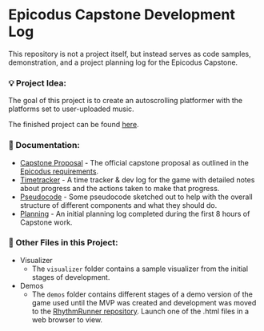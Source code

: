 # Epicodus Capstone Development Log
This repository is not a project itself, but instead serves as code samples, demonstration, and a project planning log for the Epicodus Capstone. 

### 💡 Project Idea:
The goal of this project is to create an autoscrolling platformer with the platforms set to user-uploaded music.

The finished project can be found [here](https://github.com/mejia-dev/rhythmrunner).

### 📝 Documentation:
* [Capstone Proposal](./capstone-proposal.md) - The official capstone proposal as outlined in the [Epicodus requirements](https://full-time.learnhowtoprogram.com/capstone/capstone-week-2/capstones---sign-ups-and-proposal).
* [Timetracker](./Timetracker.md) - A time tracker & dev log for the game with detailed notes about progress and the actions taken to make that progress.
* [Pseudocode](pseudocode.md) - Some pseudocode sketched out to help with the overall structure of different components and what they should do.
* [Planning](./Planning.md) - An initial planning log completed during the first 8 hours of Capstone work.

### 📂 Other Files in this Project:
* Visualizer
  * The `visualizer` folder contains a sample visualizer from the initial stages of development.
* Demos
  * The `demos` folder contains different stages of a demo version of the game used until the MVP was created and development was moved to the [RhythmRunner repository](https://github.com/mejia-dev/rhythmrunner). Launch one of the .html files in a web browser to view.